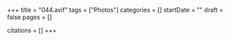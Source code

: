 +++
title = "044.avif"
tags = ["Photos"]
categories = []
startDate = ""
draft = false
pages = []

citations = []
+++
